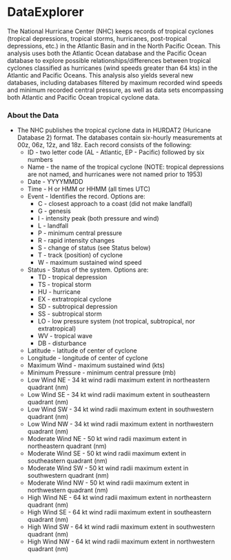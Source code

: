 # DataExplorer

The National Hurricane Center (NHC) keeps records of tropical cyclones (tropical depressions, tropical storms, hurricanes, post-tropical depressions, etc.) in the Atlantic Basin and in the North Pacific Ocean. This analysis uses both the Atlantic Ocean database and the Pacific Ocean database to explore possible relationships/differences between tropical cyclones classified as hurricanes (wind speeds greater than 64 kts) in the Atlantic and Pacific Oceans. This analysis also yields several new databases, including databases filtered by maximum recorded wind speeds and minimum recorded central pressure, as well as data sets encompassing both Atlantic and Pacific Ocean tropical cyclone data.

### About the Data

- The NHC publishes the tropical cyclone data in HURDAT2 (Huricane Database 2) format. The databases contain six-hourly measurements at 00z, 06z, 12z, and 18z. Each record consists of the following:
    - ID - two letter code (AL - Atlantic, EP - Pacific) followed by six numbers
    - Name - the name of the tropical cyclone (NOTE: tropical depressions are not named, and hurricanes were not named prior to 1953)
    - Date - YYYYMMDD
    - Time - H or HMM or HHMM (all times UTC)
    - Event - Identifies the record. Options are:
        - C - closest approach to a coast (did not make landfall)
        - G - genesis
        - I - intensity peak (both pressure and wind)
        - L - landfall
        - P - minimum central pressure
        - R - rapid intensity changes
        - S - change of status (see Status below)
        - T - track (position) of cyclone
        - W - maximum sustained wind speed
    - Status - Status of the system. Options are:
        - TD - tropical depression
        - TS - tropical storm
        - HU - hurricane
        - EX - extratropical cyclone
        - SD - subtropical depression
        - SS - subtropical storm
        - LO - low pressure system (not tropical, subtropical, nor extratropical)
        - WV - tropical wave
        - DB - disturbance
    - Latitude - latitude of center of cyclone
    - Longitude - longitude of center of cyclone
    - Maximum Wind - maximum sustained wind (kts)
    - Minimum Pressure - minimum central pressure (mb)
    - Low Wind NE - 34 kt wind radii maximum extent in northeastern quadrant (nm)
    - Low Wind SE - 34 kt wind radii maximum extent in southeastern quadrant (nm)
    - Low Wind SW - 34 kt wind radii maximum extent in southwestern quadrant (nm)
    - Low Wind NW - 34 kt wind radii maximum extent in northwestern quadrant (nm)
    - Moderate Wind NE - 50 kt wind radii maximum extent in northeastern quadrant (nm)
    - Moderate Wind SE - 50 kt wind radii maximum extent in southeastern quadrant (nm)
    - Moderate Wind SW - 50 kt wind radii maximum extent in southwestern quadrant (nm)
    - Moderate Wind NW - 50 kt wind radii maximum extent in northwestern quadrant (nm)
    - High Wind NE - 64 kt wind radii maximum extent in northeastern quadrant (nm)
    - High Wind SE - 64 kt wind radii maximum extent in southeastern quadrant (nm)
    - High Wind SW - 64 kt wind radii maximum extent in southwestern quadrant (nm)
    - High Wind NW - 64 kt wind radii maximum extent in northwestern quadrant (nm)
